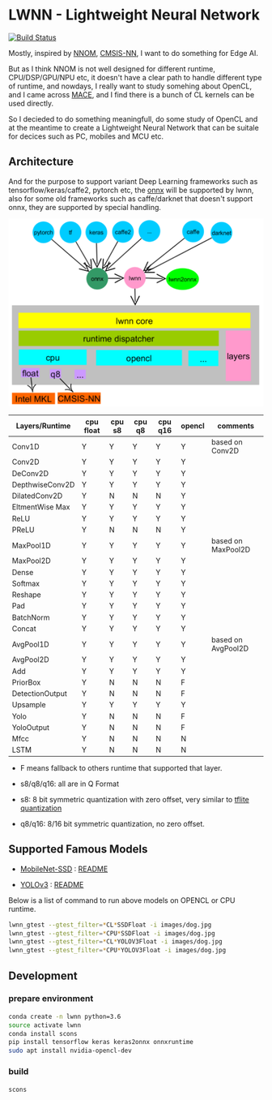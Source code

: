 # LWNN - Lightweight Neural Network

[![Build Status](https://travis-ci.org/lwnn/lwnn.svg?branch=master)](https://travis-ci.org/lwnn/lwnn)

Mostly, inspired by [NNOM](https://github.com/majianjia/nnom), [CMSIS-NN](https://github.com/ARM-software/CMSIS_5/tree/develop/CMSIS/NN), I want to do something for Edge AI.

But as I think NNOM is not well designed for different runtime, CPU/DSP/GPU/NPU etc, it doesn't have a clear path to handle different type of runtime, and nowdays, I really want to study somehing about OpenCL, and I came across [MACE](https://github.com/XiaoMi/mace/tree/master/mace/ops/opencl/cl), and I find there is a bunch of CL kernels can be used directly.

So I decieded to do something meaningfull, do some study of OpenCL and at the meantime to create a Lightweight Neural Network that can be suitale for decices such as PC, mobiles and MCU etc.

## Architecture

And for the purpose to support variant Deep Learning frameworks such as tensorflow/keras/caffe2, pytorch etc, the [onnx](https://onnx.ai/) will be supported by lwnn, also for some old frameworks such as caffe/darknet that doesn't support onnx, they are supported by special handling.

![arch](docs/arch.png)

| Layers/Runtime | cpu float | cpu s8 | cpu q8 | cpu q16 | opencl | comments |
| - | - | - | - | - | - | - |
| Conv1D | Y | Y | Y | Y | Y | based on Conv2D |
| Conv2D | Y | Y | Y | Y | Y | |
| DeConv2D | Y | Y | Y | Y | Y | |
| DepthwiseConv2D | Y | Y | Y | Y | Y | |
| DilatedConv2D | Y | N | N | N | Y | |
| EltmentWise Max | Y | Y | Y | Y | Y | |
| ReLU | Y | Y | Y | Y | Y | |
| PReLU | Y | N | N | N | Y | |
| MaxPool1D | Y | Y | Y | Y | Y | based on MaxPool2D |
| MaxPool2D | Y | Y | Y | Y | Y | |
| Dense | Y | Y | Y | Y | Y | |
| Softmax | Y | Y | Y | Y | Y | |
| Reshape | Y | Y | Y | Y | Y | |
| Pad | Y | Y | Y | Y | Y | |
| BatchNorm | Y | Y | Y | Y | Y | |
| Concat | Y | Y | Y | Y | Y | |
| AvgPool1D | Y | Y | Y | Y | Y | based on AvgPool2D |
| AvgPool2D | Y | Y | Y | Y | Y | |
| Add | Y | Y | Y | Y | Y | |
| PriorBox | Y | N | N | N | F | |
| DetectionOutput | Y | N | N | N | F | |
| Upsample | Y | Y | Y | Y | Y | |
| Yolo | Y | N | N | N | F | |
| YoloOutput | Y | N | N | N | F | |
| Mfcc | Y | N | N | N | N | |
| LSTM | Y | N | N | N | N | |

* F means fallback to others runtime that supported that layer.

* s8/q8/q16: all are in Q Format
* s8: 8 bit symmetric quantization with zero offset, very similar to [tflite quantization](https://github.com/tensorflow/tensorflow/blob/master/tensorflow/lite/g3doc/performance/quantization_spec.md)

* q8/q16: 8/16 bit symmetric quantization, no zero offset.

## Supported Famous Models

* [MobileNet-SSD](https://github.com/chuanqi305/MobileNet-SSD) : [README](gtest/models/ssd/README.md)

* [YOLOv3](https://github.com/pjreddie/darknet) : [README](gtest/models/yolov3/README.md)

Below is a list of command to run above models on OPENCL or CPU runtime.

```sh
lwnn_gtest --gtest_filter=*CL*SSDFloat -i images/dog.jpg
lwnn_gtest --gtest_filter=*CPU*SSDFloat -i images/dog.jpg
lwnn_gtest --gtest_filter=*CL*YOLOV3Float -i images/dog.jpg
lwnn_gtest --gtest_filter=*CPU*YOLOV3Float -i images/dog.jpg
```
## Development

### prepare environment
```sh
conda create -n lwnn python=3.6
source activate lwnn
conda install scons 
pip install tensorflow keras keras2onnx onnxruntime
sudo apt install nvidia-opencl-dev
```

### build

```sh
scons
```
